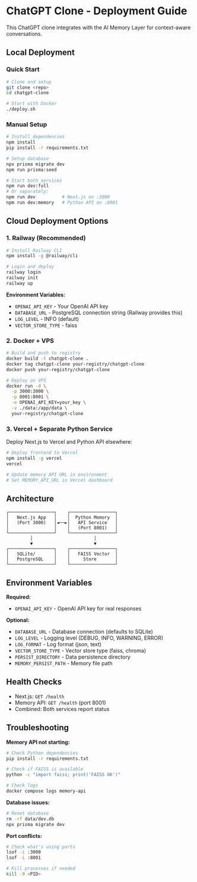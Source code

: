 # ChatGPT Clone - Deployment Guide

This ChatGPT clone integrates with the AI Memory Layer for context-aware conversations.

## Local Deployment

### Quick Start
```bash
# Clone and setup
git clone <repo>
cd chatgpt-clone

# Start with Docker
./deploy.sh
```

### Manual Setup
```bash
# Install dependencies
npm install
pip install -r requirements.txt

# Setup database
npx prisma migrate dev
npm run prisma:seed

# Start both services
npm run dev:full
# Or separately:
npm run dev          # Next.js on :3000
npm run dev:memory   # Python API on :8001
```

## Cloud Deployment Options

### 1. Railway (Recommended)
```bash
# Install Railway CLI
npm install -g @railway/cli

# Login and deploy
railway login
railway init
railway up
```

**Environment Variables:**
- `OPENAI_API_KEY` - Your OpenAI API key
- `DATABASE_URL` - PostgreSQL connection string (Railway provides this)
- `LOG_LEVEL` - INFO (default)
- `VECTOR_STORE_TYPE` - faiss

### 2. Docker + VPS
```bash
# Build and push to registry
docker build -t chatgpt-clone .
docker tag chatgpt-clone your-registry/chatgpt-clone
docker push your-registry/chatgpt-clone

# Deploy on VPS
docker run -d \
  -p 3000:3000 \
  -p 8001:8001 \
  -e OPENAI_API_KEY=your_key \
  -v ./data:/app/data \
  your-registry/chatgpt-clone
```

### 3. Vercel + Separate Python Service
Deploy Next.js to Vercel and Python API elsewhere:

```bash
# Deploy frontend to Vercel
npm install -g vercel
vercel

# Update memory API URL in environment
# Set MEMORY_API_URL in Vercel dashboard
```

## Architecture

```
┌─────────────────┐    ┌─────────────────┐
│   Next.js App   │    │  Python Memory  │
│   (Port 3000)   │◄──►│   API Service   │
│                 │    │   (Port 8001)   │
└─────────────────┘    └─────────────────┘
         │                       │
         ▼                       ▼
┌─────────────────┐    ┌─────────────────┐
│   SQLite/       │    │   FAISS Vector  │
│   PostgreSQL    │    │     Store       │
└─────────────────┘    └─────────────────┘
```

## Environment Variables

**Required:**
- `OPENAI_API_KEY` - OpenAI API key for real responses

**Optional:**
- `DATABASE_URL` - Database connection (defaults to SQLite)
- `LOG_LEVEL` - Logging level (DEBUG, INFO, WARNING, ERROR)
- `LOG_FORMAT` - Log format (json, text)
- `VECTOR_STORE_TYPE` - Vector store type (faiss, chroma)
- `PERSIST_DIRECTORY` - Data persistence directory
- `MEMORY_PERSIST_PATH` - Memory file path

## Health Checks

- Next.js: `GET /health`
- Memory API: `GET /health` (port 8001)
- Combined: Both services report status

## Troubleshooting

**Memory API not starting:**
```bash
# Check Python dependencies
pip install -r requirements.txt

# Check if FAISS is available
python -c "import faiss; print('FAISS OK')"

# Check logs
docker compose logs memory-api
```

**Database issues:**
```bash
# Reset database
rm -rf data/dev.db
npx prisma migrate dev
```

**Port conflicts:**
```bash
# Check what's using ports
lsof -i :3000
lsof -i :8001

# Kill processes if needed
kill -9 <PID>
```